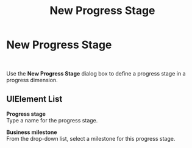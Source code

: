 ﻿---
title: New Progress Stage
TOCTitle: New Progress Stage
ms:assetid: 8825be09-b17e-45ac-a50d-e96a18c3d1a1
ms:mtpsurl: https://msdn.microsoft.com/library/Aa561225(v=BTS.80)
ms:contentKeyID: 51529481
ms.date: 08/30/2017
mtps_version: v=BTS.80
f1_keywords:
- bts06.bam.workbook.newprogressstage
---

# New Progress Stage

 

Use the **New Progress Stage** dialog box to define a progress stage in a progress dimension.

## UIElement List

**Progress stage**  
Type a name for the progress stage.

**Business milestone**  
From the drop-down list, select a milestone for this progress stage.

